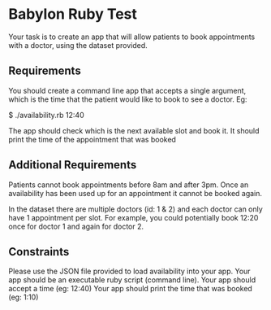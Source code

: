 Babylon Ruby Test
========
Your task is to create an app that will allow patients to book appointments with a doctor, using the dataset provided.

Requirements
-------
You should create a command line app that accepts a single argument, which is the time that the patient would like to book to see a doctor. Eg:

$ ./availability.rb 12:40

The app should check which is the next available slot and book it. It should print the time of the appointment that was booked

Additional Requirements
----------
Patients cannot book appointments before 8am and after 3pm. Once an availability has been used up for an appointment it cannot be booked again.

In the dataset there are multiple doctors (id: 1 & 2) and each doctor can only have 1 appointment per slot. For example, you could potentially book 12:20 once for doctor 1 and again for doctor 2.

Constraints
-------
Please use the JSON file provided to load availability into your app.
Your app should be an executable ruby script (command line).
Your app should accept a time (eg: 12:40)
Your app should print the time that was booked (eg: 1:10)
